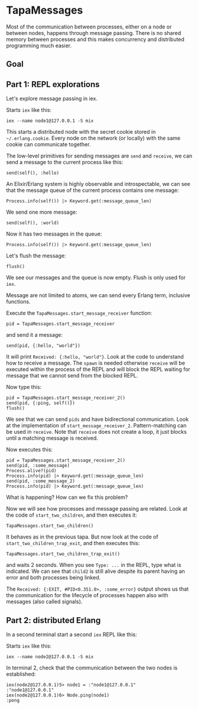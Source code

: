 # TapaMessages

Most of the communication between processes, either on a node or between nodes,
happens through message passing. There is no shared memory between processes and
this makes concurrency and distributed programming much easier.

## Goal

## Part 1: REPL explorations

Let's explore message passing in iex.

Starts `iex` like this:

```
iex --name node1@127.0.0.1 -S mix
```

This starts a distributed node with the secret cookie stored in `~/.erlang.cookie`.
Every node on the network (or locally) with the same cookie can communicate together.

The low-level primitives for sending messages are `send` and `receive`, we can send a message
to the current process like this:

```
send(self(), :hello)
```

An Elixir/Erlang system is highly observable and introspectable, we can see that the message queue
of the current process contains one message:

```
Process.info(self()) |> Keyword.get(:message_queue_len)
```

We send one more message:
```
send(self(), :world)
```

Now it has two messages in the queue:
```
Process.info(self()) |> Keyword.get(:message_queue_len)
```

Let's flush the message:

```
flush()
```

We see our messages and the queue is now empty. Flush is only used for `iex`.

Message are not limited to atoms, we can send every Erlang term, inclusive functions.

Execute the `TapaMessages.start_message_receiver` function:

```
pid = TapaMessages.start_message_receiver
```

and send it a message:

```
send(pid, {:hello, "world"})
```

It will print `Received: {:hello, "world"}`. Look at the code to understand how to receive a message.
The `spawn` is needed otherwise `receive` will be executed within the process of the REPL and will block
the REPL waiting for message that we cannot send from the blocked REPL.

Now type this:

```
pid = TapaMessages.start_message_receiver_2()
send(pid, {:ping, self()})
flush()
```

We see that we can send `pids` and have bidirectional communication. Look at the
implementation of `start_message_receiver_2`. Pattern-matching can be used in `receive`.
Note that `receive` does not create a loop, it just blocks until a matching message is received.

Now executes this:

```
pid = TapaMessages.start_message_receiver_2()
send(pid, :some_message)
Process.alive?(pid)
Process.info(pid) |> Keyword.get(:message_queue_len)
send(pid, :some_message_2)
Process.info(pid) |> Keyword.get(:message_queue_len)
```

What is happening? How can we fix this problem?

Now we will see how processes and message passing are related. Look at the code
of `start_two_children`, and then executes it:

```
TapaMessages.start_two_children()
```

It behaves as in the previous tapa. But now look at the code of
`start_two_children_trap_exit`, and then executes this:

```
TapaMessages.start_two_children_trap_exit()

```

and waits 2 seconds. When you see `Type: ...` in the REPL, type what is
indicated. We can see that `child2` is still alive despite its parent having an
error and both processes being linked.

The `Received: {:EXIT, #PID<0.351.0>, :some_error}` output shows us that the
communication for the lifecycle of processes happen also with messages (also
called signals).

## Part 2: distributed Erlang


In a second terminal start a second `iex` REPL like this:


Starts `iex` like this:

```
iex --name node2@127.0.0.1 -S mix
```

In terminal 2, check that the communication between the two nodes is established:

```
iex(node2@127.0.0.1)5> node1 = :"node1@127.0.0.1"
:"node1@127.0.0.1"
iex(node2@127.0.0.1)6> Node.ping(node1)
:pong
```
